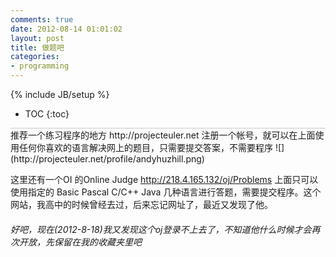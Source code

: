 ```yaml
---
comments: true
date: 2012-08-14 01:01:02
layout: post
title: 做题吧
categories:
- programming
---
```


{% include JB/setup %}
* TOC
{:toc}
<div style="border-bottom: 1px solid #ccc;line-height: 1.3em;"></div>
推荐一个练习程序的地方
http://projecteuler.net
注册一个帐号，就可以在上面使用任何你喜欢的语言解决网上的题目，只需要提交答案，不需要程序
![](http://projecteuler.net/profile/andyhuzhill.png)

这里还有一个OI 的Online Judge
http://218.4.165.132/oj/Problems
上面只可以使用指定的 Basic Pascal C/C++ Java 几种语言进行答题，需要提交程序。这个网站，我高中的时候曾经去过，后来忘记网址了，最近又发现了他。


###### 好吧，现在(2012-8-18)我又发现这个oj登录不上去了，不知道他什么时候才会再次开放，先保留在我的收藏夹里吧
